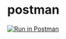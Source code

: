 # postman

[![Run in Postman](https://run.pstmn.io/button.svg)](https://app.getpostman.com/run-collection/63b9bfe39b5c3b0b9a8c)
